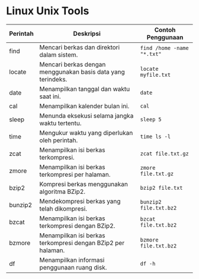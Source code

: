 # Linux Unix Tools

| Perintah | Deskripsi                                       | Contoh Penggunaan                                 |
|----------|-------------------------------------------------|---------------------------------------------------|
| find     | Mencari berkas dan direktori dalam sistem.     | `find /home -name "*.txt"`                        |
| locate   | Mencari berkas dengan menggunakan basis data yang terindeks. | `locate myfile.txt`                             |
| date     | Menampilkan tanggal dan waktu saat ini.        | `date`                                          |
| cal      | Menampilkan kalender bulan ini.               | `cal`                                           |
| sleep    | Menunda eksekusi selama jangka waktu tertentu. | `sleep 5`                                       |
| time     | Mengukur waktu yang diperlukan oleh perintah. | `time ls -l`                                    |
| zcat     | Menampilkan isi berkas terkompresi.           | `zcat file.txt.gz`                              |
| zmore    | Menampilkan isi berkas terkompresi per halaman.| `zmore file.txt.gz`                             |
| bzip2    | Kompresi berkas menggunakan algoritma BZip2.  | `bzip2 file.txt`                               |
| bunzip2  | Mendekompresi berkas yang telah dikompresi.   | `bunzip2 file.txt.bz2`                         |
| bzcat    | Menampilkan isi berkas terkompresi dengan BZip2. | `bzcat file.txt.bz2`                           |
| bzmore   | Menampilkan isi berkas terkompresi dengan BZip2 per halaman.| `bzmore file.txt.bz2`                      |
| df       | Menampilkan informasi penggunaan ruang disk.  | `df -h`                                        |
